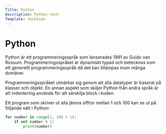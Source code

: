 ```yaml
---
Title: Python
Description: Python-tech
Template: techside
---
```


# Python

Python är ett programmeringsspråk som lanserades 1991 av Guido van Rossum. Programmeringsspråket är dynamiskt typad och betecknas som ett generellt programmeringsspråk då det kan tillämpas inom många domäner.

Programmeringsspråket utmärkar sig genom att alla datatyper är baserat på klasser och objekt. En annan aspekt som skiljer Python från andra språk är att indentering används för att särskilja block i koden.

Ett program som skriver ut alla jämna siffror mellan 1 och 100 kan se ut på följande sätt i Python:

```python
for number in range(1, 100 + 1):
    if not number % 2:
        print(number)
```
